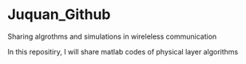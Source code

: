 # Juquan_Github
Sharing algrothms and simulations in wireleless communication

In this repositiry, I will share matlab codes of physical layer algorithms
